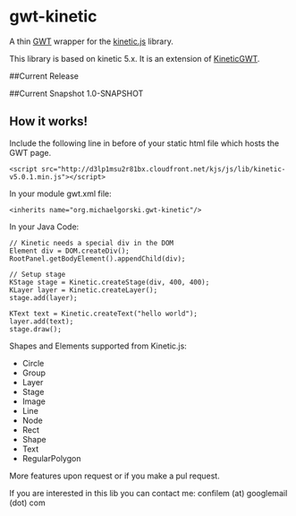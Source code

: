 gwt-kinetic
===========

A thin [GWT](http://www.gwtproject.org/) wrapper for the [kinetic.js](http://www.kineticjs.com/) library.

This library is based on kinetic 5.x. It is an extension of [KineticGWT](https://github.com/neothemachine/KineticGWT).

##Current Release

##Current Snapshot
1.0-SNAPSHOT

## How it works!


Include the following line in before </head> of your static html file which hosts the GWT page.

    <script src="http://d3lp1msu2r81bx.cloudfront.net/kjs/js/lib/kinetic-v5.0.1.min.js"></script>

In your module gwt.xml file: 

    <inherits name="org.michaelgorski.gwt-kinetic"/>

In your Java Code: 

    // Kinetic needs a special div in the DOM
    Element div = DOM.createDiv();
    RootPanel.getBodyElement().appendChild(div);
    
    // Setup stage
    KStage stage = Kinetic.createStage(div, 400, 400);
    KLayer layer = Kinetic.createLayer();
    stage.add(layer);
    
    KText text = Kinetic.createText("hello world"); 
    layer.add(text);
    stage.draw();
  
  
Shapes and Elements supported from Kinetic.js: 

- Circle
- Group
- Layer
- Stage
- Image
- Line
- Node
- Rect
- Shape
- Text
- RegularPolygon


More features upon request or if you make a pul request. 


If you are interested in this lib you can contact me: confilem (at) googlemail (dot) com
